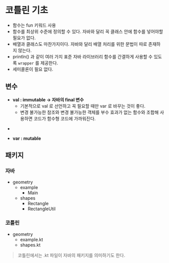 # 코틀린 기초

- 함수는 fun 키워드 사용
- 함수를 최상위 수준에 정의할 수 있다. 자바와 달리 꼭 클래스 안에 함수를 넣어야할 필요가 없다.
- 배열과 클래스도 마찬가지이다. 자바와 달리 배열 처리를 위한 문법이 따로 존재하지 않는다.
- println() 과 같이 여러 가지 표준 자바 라이브러리 함수를 간결하게 사용할 수 있도록 `wrapper` 를 제공한다.
- 세미콜론이 필요 없다.

## 변수

- __val : immutable -> 자바의 final 변수__
  - 기본적으로 val 로 선언하고 꼭 필요할 때만 var 로 바꾸는 것이 좋다.
  - 변경 불가능한 참조와 변경 불가능한 객체를 부수 효과가 없는 함수와 조합해 사용하면 코드가 함수형 코드에 가까워진다.
* 
- __var : mutable__

## 패키지

### 자바

- geometry
  - example
    - Main
  - shapes
    - Rectangle
    - RectangleUtil

### 코틀린

- geometry
  - example.kt
  - shapes.kt

> 코틀린에서는 .kt 파일이 자바의 패키지를 의미하기도 한다.
